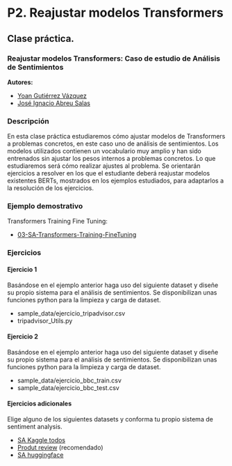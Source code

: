 P2. Reajustar modelos Transformers
====================================

## **Clase práctica.**

### Reajustar modelos Transformers: Caso de estudio de Análisis de Sentimientos

**Autores:**

- [Yoan Gutiérrez Vázquez][yoan]
- [José Ignacio Abreu Salas][abreu]

### Descripción

En esta clase práctica estudiaremos cómo ajustar modelos de Transformers a problemas concretos, en este caso uno de análisis de sentimientos. Los modelos utilizados contienen un vocabulario muy amplio y han sido entrenados sin ajustar los pesos internos a problemas concretos. Lo que estudiaremos será cómo realizar ajustes al problema.
Se orientarán ejercicios a resolver en los que el estudiante deberá reajustar modelos existentes BERTs, mostrados en los ejemplos estudiados, para adaptarlos a la resolución de los ejercicios.

### Ejemplo demostrativo

Transformers Training Fine Tuning:

- [03-SA-Transformers-Training-FineTuning]

### Ejercicios

#### Ejercicio 1

Basándose en el ejemplo anterior haga uso del siguiente dataset y diseñe su propio sistema para el análisis de sentimientos. Se disponibilizan unas funciones python para la limpieza y carga de dataset.

- sample_data/ejercicio_tripadvisor.csv
- tripadvisor_Utils.py

#### Ejercicio 2

Basándose en el ejemplo anterior haga uso del siguiente dataset y diseñe su propio sistema para el análisis de sentimientos. Se disponibilizan unas funciones python para la limpieza y carga de dataset.

- sample_data/ejercicio_bbc_train.csv
- sample_data/ejercicio_bbc_test.csv

#### Ejercicios adicionales

Elige alguno de los siguientes datasets y conforma tu propio sistema de sentiment analysis.

- [SA Kaggle todos][kaggle]
- [Produt review][product] (recomendado)
- [SA huggingface][huggingface]

[huggingface]: https://huggingface.co/datasets?search=sentiment
[product]: https://www.kaggle.com/arbazkhan971/product-sentiment-analysis
[kaggle]: https://www.kaggle.com/search?q=sentiment+analysis+in%3Adatasets

[03-SA-Transformers-Training-FineTuning]: https://github.com/TeachingTextMining/TextClassification/tree/main/03-SA-Transformers-Training-FineTuning

[yoan]: https://orcid.org/0000-0002-4052-7427
[abreu]: https://orcid.org/0000-0002-4637-4206
